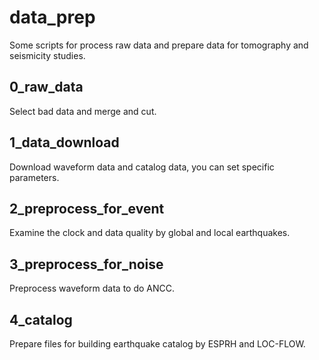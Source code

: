 # data_prep
Some scripts for process raw data and prepare data for tomography and seismicity studies.

## 0_raw_data
Select bad data and merge and cut.

## 1_data_download
Download waveform data and catalog data, you can set specific parameters.

## 2_preprocess_for_event
Examine the clock and data quality by global and local earthquakes.

## 3_preprocess_for_noise
Preprocess waveform data to do ANCC.

## 4_catalog
Prepare files for building earthquake catalog by ESPRH and LOC-FLOW.
